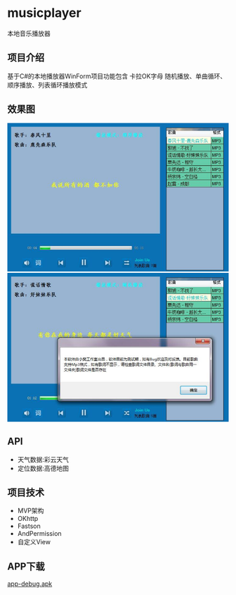 # musicplayer
本地音乐播放器

## 项目介绍
基于C#的本地播放器WinForm项目功能包含 卡拉OK字母 随机播放、单曲循环、顺序播放、列表循环播放模式
## 效果图
![软件截图](https://github.com/best-fan/musicplayer/blob/master/img/main.jpg)  
![软件截图](https://github.com/best-fan/musicplayer/blob/master/img/main1.jpg)  
## API
* 天气数据:彩云天气
* 定位数据:高德地图
## 项目技术
* MVP架构
* OKhttp  
* Fastson
* AndPermission
* 自定义View
## APP下载
[app-debug.apk](https://github.com/best-fan/Beautiful_Weather/blob/master/app/app-debug.apk)
